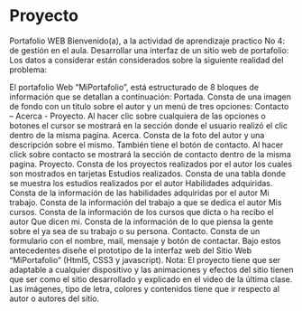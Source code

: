 # Proyecto
Portafolio WEB
Bienvenido(a), a la actividad de aprendizaje practico No 4: de gestión en el aula. 
Desarrollar una interfaz de un sitio web de portafolio: 
Los datos a considerar están considerados sobre la siguiente realidad del problema:

El portafolio Web  “MiPortafolio”, está estructurado de 8 bloques de información que se detallan a continuación:
Portada. Consta de una imagen de fondo con un titulo sobre el autor y un menú de tres opciones: Contacto – Acerca - Proyecto. Al hacer clic sobre cualquiera de las opciones o botones el cursor se mostrará en la sección donde el usuario realizó el clic dentro de la misma pagina.
Acerca. Consta de la foto del autor y una descripción sobre el mismo. También tiene el botón de contacto. Al hacer click sobre contacto se mostrará la sección de contacto dentro de la misma pagina.
Proyecto. Consta de los proyectos realizados por el autor los cuales son mostrados en tarjetas
Estudios realizados. Consta de una tabla donde se muestra los estudios realizados por el autor
Habilidades adquiridas. Consta de la información de las habilidades adquiridas por el autor
Mi trabajo. Consta de la información del trabajo a que se dedica el autor
Mis cursos. Consta de la información de los cursos que dicta o ha recibo el autor
Que dicen mi. Consta de la información de lo que piensa la gente sobre el ya sea de su trabajo o su persona.
Contacto. Consta de un formulario con el nombre, mail, mensaje y botón de contactar.
Bajo estos antecedentes diseñe el prototipo de la interfaz web del  Sitio Web “MiPortafolio” (Html5, CSS3 y javascript).
Nota: El proyecto tiene que ser adaptable a cualquier dispositivo y las  animaciones y efectos del sitio tienen que ser como el sitio desarrollado y explicado en el video de la última clase. Las imágenes, tipo de letra, colores  y contenidos tiene que ir respecto al autor o autores del sitio.
